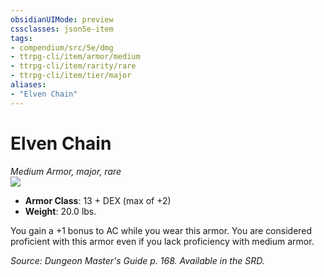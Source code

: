 ```yaml
---
obsidianUIMode: preview
cssclasses: json5e-item
tags:
- compendium/src/5e/dmg
- ttrpg-cli/item/armor/medium
- ttrpg-cli/item/rarity/rare
- ttrpg-cli/item/tier/major
aliases: 
- "Elven Chain"
---
```

# Elven Chain
*Medium Armor, major, rare*  
![](/3-Mechanics/CLI/items/img/elven-chain.webp#right)  

- **Armor Class**: 13 + DEX (max of +2)
- **Weight**: 20.0 lbs.

You gain a +1 bonus to AC while you wear this armor. You are considered proficient with this armor even if you lack proficiency with medium armor.

*Source: Dungeon Master's Guide p. 168. Available in the SRD.*